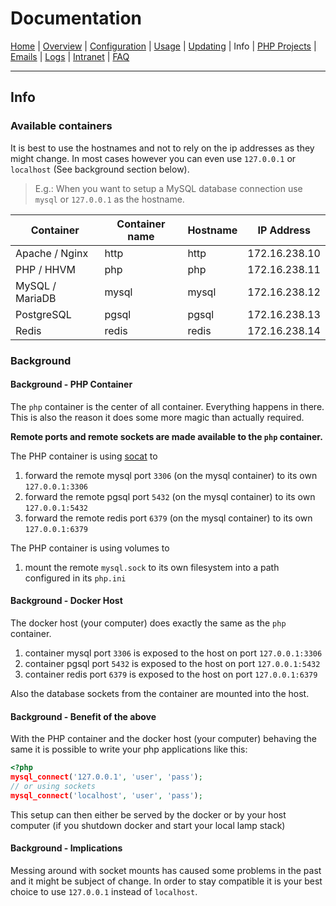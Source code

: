 # Documentation

[Home](https://github.com/cytopia/devilbox) |
[Overview](README.md) |
[Configuration](Configuration.md) |
[Usage](Usage.md) |
[Updating](Updating.md) |
Info |
[PHP Projects](PHP_Projects.md) |
[Emails](Emails.md) |
[Logs](Logs.md) |
[Intranet](Intranet.md) |
[FAQ](FAQ.md)

----

## Info


### Available containers

It is best to use the hostnames and not to rely on the ip addresses as they might change. In most cases however you can even use `127.0.0.1` or `localhost` (See background section below).

> E.g.: When you want to setup a MySQL database connection use `mysql` or `127.0.0.1` as the hostname.

| Container       | Container name  | Hostname | IP Address    |
|-----------------|-----------------|----------|---------------|
| Apache / Nginx  | http            | http     | 172.16.238.10 |
| PHP / HHVM      | php             | php      | 172.16.238.11 |
| MySQL / MariaDB | mysql           | mysql    | 172.16.238.12 |
| PostgreSQL      | pgsql           | pgsql    | 172.16.238.13 |
| Redis           | redis           | redis    | 172.16.238.14 |

### Background

#### Background - PHP Container

The `php` container is the center of all container. Everything happens in there.
This is also the reason it does some more magic than actually required.

**Remote ports and remote sockets are made available to the `php` container.**

The PHP container is using [socat](https://linux.die.net/man/1/socat) to
1. forward the remote mysql port `3306` (on the mysql container) to its own `127.0.0.1:3306`
2. forward the remote pgsql port `5432` (on the mysql container) to its own `127.0.0.1:5432`
3. forward the remote redis port `6379` (on the mysql container) to its own `127.0.0.1:6379`

The PHP container is using volumes to
1. mount the remote `mysql.sock` to its own filesystem into a path configured in its `php.ini`

#### Background - Docker Host

The docker host (your computer) does exactly the same as the `php` container.
1. container mysql port `3306` is exposed to the host on port `127.0.0.1:3306`
2. container pgsql port `5432` is exposed to the host on port `127.0.0.1:5432`
3. container redis port `6379` is exposed to the host on port `127.0.0.1:6379`

Also the database sockets from the container are mounted into the host.

#### Background - Benefit of the above

With the PHP container and the docker host (your computer) behaving the same it is possible to write your php applications like this:
```php
<?php
mysql_connect('127.0.0.1', 'user', 'pass');
// or using sockets
mysql_connect('localhost', 'user', 'pass');
```

This setup can then either be served by the docker or by your host computer (if you shutdown docker and start your local lamp stack)

#### Background - Implications

Messing around with socket mounts has caused some problems in the past and it might be subject of change.
In order to stay compatible it is your best choice to use `127.0.0.1` instead of `localhost`.
